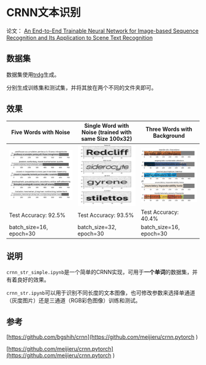 # CRNN文本识别

论文： 
[An End-to-End Trainable Neural Network for Image-based Sequence Recognition and Its Application to Scene Text Recognition](http://arxiv.org/abs/1507.05717)

## 数据集

数据集使用[trdg](https://github.com/Belval/TextRecognitionDataGenerator)生成。

分别生成训练集和测试集，并将其放在两个不同的文件夹即可。

## 效果

| Five Words with Noise   | Single Word with Noise (trained with same Size 100x32) | Three Words with Background |
| ----------------------- | ------------------------------------------------------ | --------------------------- |
| ![](./img/5-words.png)  | ![](./img/1-word.png)                                  | ![](./img/3-words.png)      |
| Test Accuracy: 92.5%    | Test Accuracy: 93.5%                                   | Test Accuracy: 40.4%        |
| batch_size=16, epoch=30 | batch_size=32, epoch=30                                | batch_size=16, epoch=30     |

## 说明

`crnn_str_simple.ipynb`是一个简单的CRNN实现，可用于**一个单词**的数据集，并有着良好的效果。

`crnn_str.ipynb`可以用于识别不同长度的文本图像，也可修改参数来选择单通道（灰度图片）还是三通道（RGB彩色图像）训练和测试。

## 参考

[https://github.com/bgshih/crnn](https://github.com/meijieru/crnn.pytorch
)

[https://github.com/meijieru/crnn.pytorch](https://github.com/meijieru/crnn.pytorch
)
